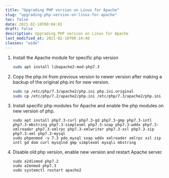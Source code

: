 ```yaml
---
title: "Upgrading PHP version on Linux for Apache"
slug: "upgrading-php-version-on-linux-for-apache"
toc: false
date: 2021-02-10T00:04:01
draft: false
description: Upgrading PHP version on Linux for Apache
last_modified_at: 2021-02-10T00:14:40
classes: "wide"
---
```


1.  Install the Apache module for specific php version

    ```bash
	sudo apt install libapache2-mod-php7.3
	```
	
2.  Copy the php.ini from previous version to newer version after making
    a backup of the original php.ini for new version.

	```bash
	sudo cp /etc/php/7.3/apache2/php.ini php.ini.original
	sudo cp /etc/php/7.2/apache2/php.ini /etc/php/7.3/apache2/php.ini
	```

3.  Install specific php modules for Apache and enable the php modules
    on new version of php.

	```
	sudo apt install php7.3-curl php7.3-gd php7.3-gmp php7.3-intl php7.3-mbstring php7.3-simplexml php7.3-soap php7.3-wddx php7.3-xmlreader php7.3-xmlrpc php7.3-xmlwriter php7.3-xsl php7.3-zip php7.3-xml php7.3-mysql
	sudo phpenmod -v 7.3 pdo_mysql soap wddx xmlreader xmlrpc xsl zip intl gd dom curl mysqlnd gmp simplexml mysqli mbstring
	```

4.  Disable old php version, enable new version and restart Apache
    server.

	```
	sudo a2dismod php7.2
	sudo a2enmod php7.3
	sudo systemctl restart apache2
	```
